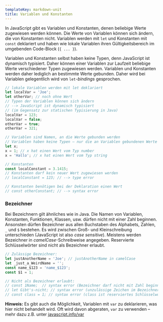 ```yaml
---
templateKey: markdown-unit
title: Variablen und Konstanten
---
```


In JavaScript gibt es Variablen und Konstanten, denen beliebige Werte zugewiesen werden
können. Die Werte von Variablen können sich ändern, die von Konstanten nicht.
Variablen werden mit `let` und Konstanten mit `const` deklariert und haben wie lokale
Variablen ihren Gültigkeitsbereich im umgebenden Code-Block (`{ ... }`).

Variablen und Konstanten selbst haben keine Typen, denn JavaScript ist dynamisch
typisiert. Daher können einer Variablen zur Laufzeit beliebige Werte verschiedener
Typen zugewiesen werden. Variablen und Konstanten werden daher lediglich an
bestimmte Werte gebunden. Daher wird bei Variablen gelegentlich wird von
`let`-_bindings_ gesprochen.

```js
// lokale Variablen werden mit let deklariert
let localVar = 'Joe';
let otherVar; // noch ohne Wert
// Typen der Variablen können sich ändern
// --> JavaScript ist dynamisch typisiert
// (im Gegensatz zur statischen Typisierung in Java)
localVar = 123;
localVar = false;
otherVar = true;
otherVar = 321;

// Variablen sind Namen, an die Werte gebunden werden
// Variablen haben keine Typen — nur die an Variablen gebundenen Werte
let x;
x = 1; // x hat einen Wert vom Typ number
x = 'Hallo'; // x hat einen Wert vom Typ string

// Konstanten
const localConstant = 3.1415;
// Konstanten darf kein neuer Wert zugewiesen werden
// localConstant = 123; // --> type error

// Konstanten benötigen bei der Deklaration einen Wert
// const otherConstant; // --> syntax error
```

### Bezeichner

Bei Bezeichnern gilt ähnliches wie in Java. Die Namen von Variablen, Konstanten, Funktionen, Klassen, usw.
dürfen nicht mit einer Zahl beginnen. Ansonsten dürfen Bezeichner aus allen Buchstaben des Alphabets, Zahlen, `_` und `$`
bestehen. Es wird zwischen Groß- und Kleinschreibung unterschieden (JavaScript ist also _case sensitive_).
Meistens werden Bezeichner in _camelCase_-Schreibweise angegeben. Reservierte Schlüsselwörter sind nicht als Bezeichner
erlaubt.

```js
// Zulässige Bezeichner:
let justAnotherName = 'Joe'; // justAnotherName in camelCase
let _just_a_WeirdName = '';
const name_$123 = 'name_$123';
const $1 = 1;

// Nicht als Bezeichner erlaubt:
// const 1Name;  // syntax error (Bezeichner darf nicht mit Zahl beginnen)
// let Gibt's-nicht; // syntax error (unzulässige Zeichen im Bezeichner)
// const class = 1; // syntax error (class ist reserviertes Schlüsselwort)
```

**Hinweis:** Es gibt auch die Möglichkeit, Variablen mit `var` zu deklarieren, was hier
nicht behandelt wird. Oft wird davon abgeraten, `var` zu verwenden – mehr dazu z.B. unter
[javascript.info/var](https://javascript.info/var)
